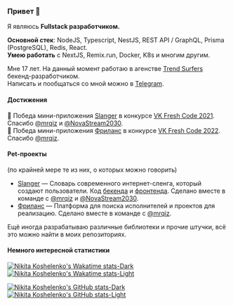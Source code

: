 ### Привет 👋
Я являюсь **Fullstack разработчиком.** <br/>

**Основной стек**: NodeJS, Typescript, NestJS, REST API / GraphQL, Prisma (PostgreSQL), Redis, React. <br />
**Умею работать** с NextJS, Remix.run, Docker, K8s и многим другим.

Мне 17 лет. На данный момент работаю в агенстве [Trend Surfers](https://trendsurfers.ru) бекенд-разработчиком. <br />
Написать и пообщаться со мной можно в [Telegram](https://t.me/nikitakoschelenko).

#### Достижения
🎉 Победа мини-приложения [Slanger](https://vk.com/slanger) в конкурсе [VK Fresh Code 2021](https://vk.com/vkappsdev?from=quick_search&w=wall-166562603_3922). Спасибо [@mrqiz](https://github.com/mrqiz) и [@NovaStream2030](https://github.com/NovaStream2030). <br />
🥳 Победа мини-приложения [Фриланс](https://vk.com/app51463173) в конкурсе [VK Fresh Code 2022](https://vk.com/vkappsdev?z=video-166562603_456239103%2Fd66ce64d1602cd2c2c%2Fpl_wall_-166562603). Спасибо [@mrqiz](https://github.com/mrqiz).

#### Pet-проекты
(по крайней мере те из них, о которых можно говорить)
- [Slanger](https://vk.com/slanger) — Словарь современного интернет-сленга, который создают пользователи. Код [бекенда](https://github.com/cteamdev/slanger-backend) и [фронтенда](https://github.com/cteamdev/slanger-frontend). Сделано вместе в команде с [@mrqiz](https://github.com/mrqiz) и [@NovaStream2030](https://github.com/NovaStream2030).
- [Фриланс](https://vk.com/app51463173) — Платформа для поиска исполнителей и проектов для реализацию. Сделано вместе в команде с [@mrqiz](https://github.com/mrqiz).

Ещё иногда разрабатываю различные библиотеки и прочие штучки, всё это можно найти в моих репозиториях.

#### Немного интересной статистики
[![Nikita Koshelenko's Wakatime stats-Dark](https://github-readme-stats.vercel.app/api/wakatime?username=nikitakoschelenko&theme=dark&locale=en#gh-dark-mode-only)](https://github.com/nikitakoschelenko/nikitakoschelenko#gh-dark-mode-only)
[![Nikita Koshelenko's Wakatime stats-Light](https://github-readme-stats.vercel.app/api/wakatime?username=nikitakoschelenko&theme=light&locale=en#gh-light-mode-only)](https://github.com/nikitakoschelenko/nikitakoschelenko#gh-light-mode-only)

[![Nikita Koshelenko's GitHub stats-Dark](https://github-readme-stats.vercel.app/api?username=nikitakoschelenko&show_icons=true&theme=dark&locale=en#gh-dark-mode-only)](https://github.com/nikitakoschelenko/nikitakoschelenko#gh-dark-mode-only)
[![Nikita Koshelenko's GitHub stats-Light](https://github-readme-stats.vercel.app/api?username=nikitakoschelenko&show_icons=true&theme=light&locale=en#gh-light-mode-only)](https://github.com/nikitakoschelenko/nikitakoschelenko#gh-light-mode-only)
